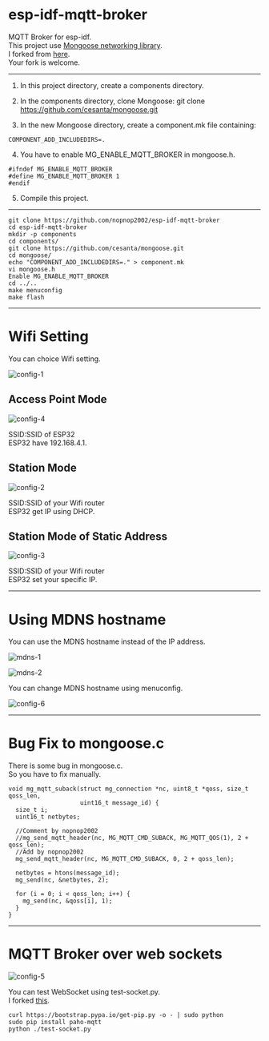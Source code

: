 # esp-idf-mqtt-broker
MQTT Broker for esp-idf.   
This project use [Mongoose networking library](https://cesanta.com/docs/overview/intro.html).   
I forked from [here](https://github.com/bigw00d/esp32_mongoose_sample).   
Your fork is welcome.   

---

1. In this project directory, create a components directory.

2. In the components directory, clone Mongoose:
git clone https://github.com/cesanta/mongoose.git

3. In the new Mongoose directory, create a component.mk file containing:

```
COMPONENT_ADD_INCLUDEDIRS=.
```

4. You have to enable MG_ENABLE_MQTT_BROKER  in mongoose.h.

```
#ifndef MG_ENABLE_MQTT_BROKER
#define MG_ENABLE_MQTT_BROKER 1
#endif
```

5. Compile this project.

---

```
git clone https://github.com/nopnop2002/esp-idf-mqtt-broker
cd esp-idf-mqtt-broker
mkdir -p components
cd components/
git clone https://github.com/cesanta/mongoose.git
cd mongoose/
echo "COMPONENT_ADD_INCLUDEDIRS=." > component.mk
vi mongoose.h
Enable MG_ENABLE_MQTT_BROKER
cd ../..
make menuconfig
make flash
```

---

# Wifi Setting

You can choice Wifi setting.   

![config-1](https://user-images.githubusercontent.com/6020549/93414263-e6af5d00-f8db-11ea-903e-155e614709be.jpg)

## Access Point Mode
![config-4](https://user-images.githubusercontent.com/6020549/93414276-e8792080-f8db-11ea-99f6-df1bcf991487.jpg)

SSID:SSID of ESP32   
ESP32 have 192.168.4.1.   

## Station Mode
![config-2](https://user-images.githubusercontent.com/6020549/93414269-e7e08a00-f8db-11ea-95f0-3de34ef65638.jpg)

SSID:SSID of your Wifi router   
ESP32 get IP using DHCP.    

## Station Mode of Static Address
![config-3](https://user-images.githubusercontent.com/6020549/93414274-e8792080-f8db-11ea-897e-ed2dec19a8eb.jpg)

SSID:SSID of your Wifi router   
ESP32 set your specific IP.   

----

# Using MDNS hostname
You can use the MDNS hostname instead of the IP address.   

![mdns-1](https://user-images.githubusercontent.com/6020549/93420660-60e6de00-f8ea-11ea-9783-3c295130a840.jpg)

![mdns-2](https://user-images.githubusercontent.com/6020549/93420674-6512fb80-f8ea-11ea-9ea5-5ba0f261ca4a.jpg)

You can change MDNS hostname using menuconfig.   

![config-6](https://user-images.githubusercontent.com/6020549/93414968-6be74180-f8dd-11ea-8622-10430a93a468.jpg)

----

# Bug Fix to mongoose.c

There is some bug in mongoose.c.   
So you have to fix manually.   

```
void mg_mqtt_suback(struct mg_connection *nc, uint8_t *qoss, size_t qoss_len,
                    uint16_t message_id) {
  size_t i;
  uint16_t netbytes;

  //Comment by nopnop2002
  //mg_send_mqtt_header(nc, MG_MQTT_CMD_SUBACK, MG_MQTT_QOS(1), 2 + qoss_len);
  //Add by nopnop2002
  mg_send_mqtt_header(nc, MG_MQTT_CMD_SUBACK, 0, 2 + qoss_len);

  netbytes = htons(message_id);
  mg_send(nc, &netbytes, 2);

  for (i = 0; i < qoss_len; i++) {
    mg_send(nc, &qoss[i], 1);
  }
}
```

---

# MQTT Broker over web sockets

![config-5](https://user-images.githubusercontent.com/6020549/93414277-e911b700-f8db-11ea-8045-1251788906e8.jpg)

You can test WebSocket using test-socket.py.   
I forked [this](http://www.steves-internet-guide.com/download/websockets-publish-subscribe/).   

```
curl https://bootstrap.pypa.io/get-pip.py -o - | sudo python
sudo pip install paho-mqtt
python ./test-socket.py
```
